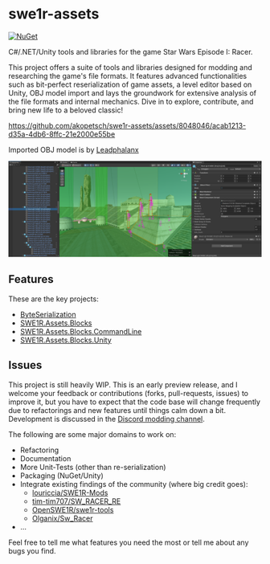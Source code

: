 # swe1r-assets

[![NuGet](https://img.shields.io/nuget/vpre/SWE1R.Assets.Blocks)](https://nuget.org/packages/SWE1R.Assets.Blocks)

C#/.NET/Unity tools and libraries for the game Star Wars Episode I: Racer.

This project offers a suite of tools and libraries designed for modding and researching the game's file formats. It features advanced functionalities such as bit-perfect reserialization of game assets, a level editor based on Unity, OBJ model import and lays the groundwork for extensive analysis of the file formats and internal mechanics. Dive in to explore, contribute, and bring new life to a beloved classic!

https://github.com/akopetsch/swe1r-assets/assets/8048046/acab1213-d35a-4db6-8ffc-21e2000e55be

Imported OBJ model is by [Leadphalanx](https://forums.tigsource.com/index.php?topic=68973.0)

![Screenshot of SWE1R.Assets.Unity](screenshot.png)

## Features

These are the key projects:

* [ByteSerialization](ByteSerialization/)
* [SWE1R.Assets.Blocks](SWE1R.Assets.Blocks/)
* [SWE1R.Assets.Blocks.CommandLine](SWE1R.Assets.Blocks.CommandLine/)
* [SWE1R.Assets.Blocks.Unity](SWE1R.Assets.Unity/)

## Issues

This project is still heavily WIP. This is an early preview release, 
and I welcome your feedback or contributions (forks, pull-requests, issues) to improve it, 
but you have to expect that the code base will change frequently due to refactorings and new features until things calm down a bit. 
Development is discussed in the [Discord modding channel](https://discord.gg/nXFYEYQJ). 

The following are some major domains to work on:

* Refactoring
* Documentation
* More Unit-Tests (other than re-serialization)
* Packaging (NuGet/Unity)
* Integrate existing findings of the community (where big credit goes):
  * [louriccia/SWE1R-Mods](https://github.com/louriccia/SWE1R-Mods)
  * [tim-tim707/SW_RACER_RE](https://github.com/tim-tim707/SW_RACER_RE)
  * [OpenSWE1R/swe1r-tools](https://github.com/OpenSWE1R/swe1r-tools)
  * [Olganix/Sw_Racer](https://github.com/Olganix/Sw_Racer)
* ...

Feel free to tell me what features you need the most or tell me about any bugs you find.

